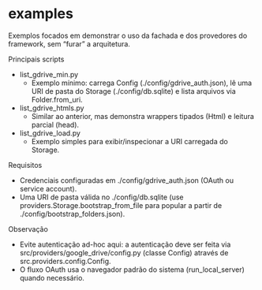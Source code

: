 # examples

Exemplos focados em demonstrar o uso da fachada e dos provedores do framework, sem “furar” a arquitetura.

Principais scripts
- list_gdrive_min.py
  - Exemplo mínimo: carrega Config (./config/gdrive_auth.json), lê uma URI de pasta do Storage (./config/db.sqlite) e lista arquivos via Folder.from_uri.
- list_gdrive_htmls.py
  - Similar ao anterior, mas demonstra wrappers tipados (Html) e leitura parcial (head).
- list_gdrive_load.py
  - Exemplo simples para exibir/inspecionar a URI carregada do Storage.

Requisitos
- Credenciais configuradas em ./config/gdrive_auth.json (OAuth ou service account).
- Uma URI de pasta válida no ./config/db.sqlite (use providers.Storage.bootstrap_from_file para popular a partir de ./config/bootstrap_folders.json).

Observação
- Evite autenticação ad-hoc aqui: a autenticação deve ser feita via src/providers/google_drive/config.py (classe Config) através de src.providers.config.Config.
- O fluxo OAuth usa o navegador padrão do sistema (run_local_server) quando necessário.
